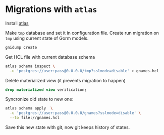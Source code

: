 # Migrations with `atlas`

Install [atlas](https://atlasgo.io)

Make `tmp` database and set it in configuration file.
Create run migration on `tmp` using current state of Gorm models.

```bash
gnidump create
```

Get HCL file with current database schema

```bash
atlas schema inspect \
  -u 'postgres://user:pass@0.0.0.0/tmp?sslmode=disable' > gnames.hcl
```

Delete materialized view (it prevents migration to happen)

```sql
drop materialized view verification;
```

Syncronize old state to new one:

```bash
atlas schema apply  \
  -u 'postgres://user:pass@0.0.0.0/gnames?sslmode=disable' \
  --to file://gnames.hcl
```

Save this new state with git, now git keeps history of states.
